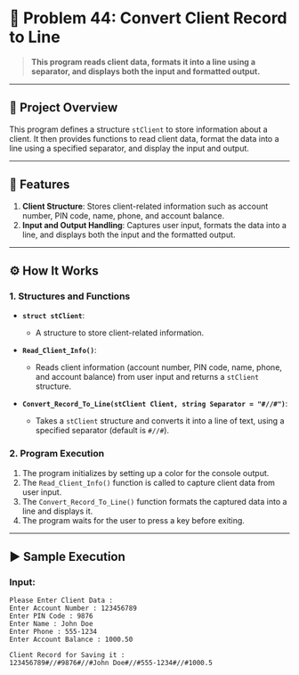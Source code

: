 # 🎯 Problem 44: Convert Client Record to Line 

> **This program reads client data, formats it into a line using a separator, and displays both the input and formatted output.**

---

## 📘 Project Overview
This program defines a structure `stClient` to store information about a client. It then provides functions to read client data, format the data into a line using a specified separator, and display the input and output.

---

## 🌟 Features
1. **Client Structure**: Stores client-related information such as account number, PIN code, name, phone, and account balance.
2. **Input and Output Handling**: Captures user input, formats the data into a line, and displays both the input and the formatted output.

---

## ⚙️ How It Works

### 1. Structures and Functions
- **`struct stClient`**:
  - A structure to store client-related information.

- **`Read_Client_Info()`**:
  - Reads client information (account number, PIN code, name, phone, and account balance) from user input and returns a `stClient` structure.

- **`Convert_Record_To_Line(stClient Client, string Separator = "#//#")`**:
  - Takes a `stClient` structure and converts it into a line of text, using a specified separator (default is `#//#`).

### 2. Program Execution
1. The program initializes by setting up a color for the console output.
2. The `Read_Client_Info()` function is called to capture client data from user input.
3. The `Convert_Record_To_Line()` function formats the captured data into a line and displays it.
4. The program waits for the user to press a key before exiting.

---

## ▶️ Sample Execution

### Input:
```plaintext
Please Enter Client Data : 
Enter Account Number : 123456789
Enter PIN Code : 9876
Enter Name : John Doe
Enter Phone : 555-1234
Enter Account Balance : 1000.50

Client Record for Saving it : 
123456789#//#9876#//#John Doe#//#555-1234#//#1000.5
